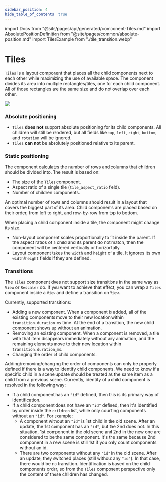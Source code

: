 ```yaml
---
sidebar_position: 4
hide_table_of_contents: true
---
```

import Docs from "@site/pages/api/generated/component-Tiles.md"
import AbsolutePositionDefinition from "@site/pages/common/absolute-position.md"
import TilesExample from "./tile_transition.webp"

# Tiles

`Tiles` is a layout component that places all the child components next to each other while maximizing the use of available space. The component divides its area into multiple rectangles/tiles, one for each child component. All of those rectangles are the same size and do not overlap over each other.

<div style={{textAlign: 'center'}}>
    <img src={TilesExample} style={{width: 600 }} />
</div>

### Absolute positioning

<AbsolutePositionDefinition />

- `Tiles` **does not** support absolute positioning for its child components. All children will still be rendered, but all fields like `top`, `left`, `right`, `bottom`, and `rotation` will be ignored.
- `Tiles` **can not** be absolutely positioned relative to its parent.

### Static positioning

The component calculates the number of rows and columns that children should be divided into. The result is based on:
- The size of the `Tiles` component.
- Aspect ratio of a single tile (`tile_aspect_ratio` field).
- Number of children components.

An optimal number of rows and columns should result in a layout that covers the biggest part of its area. Child components are placed based on their order, from left to right, and row-by-row from top to bottom.

When placing a child component inside a tile, the component might change its size.
- Non-layout component scales proportionally to fit inside the parent. If the aspect ratios of a child and its parent do not match, then the component will be centered vertically or horizontally.
- Layout component takes the `width` and `height` of a tile. It ignores its own `width`/`height` fields if they are defined.

### Transitions

The `Tiles` component does not support size transitions in the same way as `View` or `Rescaler` do. If you want to achieve that effect, you can wrap a `Tiles` component inside a `View` and define a transition on `View`.

Currently, supported transitions:
- Adding a new component. When a component is added, all of the existing components move to their new location within `transition.duration_ms` time. At the end of a transition, the new child component shows up without an animation.
- Removing an existing component. When a component is removed, a tile with that item disappears immediately without any animation, and the remaining elements move to their new location within `transition.duration_ms`.
- Changing the order of child components.


Adding/removing/changing the order of components can only be properly defined if there is a way to identify child components. We need to know if a specific child in a scene update should be treated as the same item as a child from a previous scene. Currently, identity of a child component is resolved in the following way:
- If a child component has an `"id"` defined, then this is its primary way of identification.
- If a child component does not have an `"id"` defined, then it's identified by order inside the `children` list, while only counting components without an `"id"`. For example:
  - A component without an `"id"` is 1st child in the old scene. After an update, the 1st component has an `"id"`, but the 2nd does not. In this situation, 1st component in the old scene and 2nd in the new one are considered to be the same component. It's the same because 2nd component in a new scene is still 1st if you only count components without an id.
  - There are two components without any `"id"` in the old scene. After an update, they switched places (still without any `"id"`). In that case, there would be no transition. Identification is based on the child components order, so from the `Tiles` component perspective only the content of those children has changed.

<Docs />
